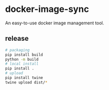 # docker-image-sync

An easy-to-use docker image management tool.

## release

```bash
# packaging
pip install build
python -m build
# local install
pip install .
# upload
pip install twine
twine upload dist/*
```
